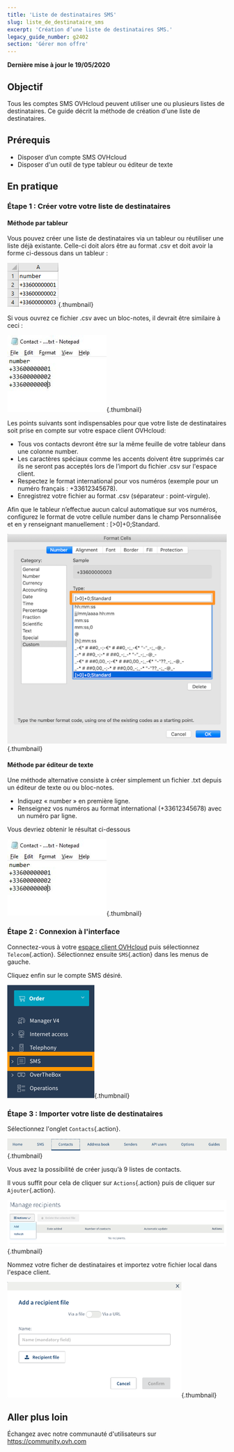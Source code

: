 ```yaml
---
title: 'Liste de destinataires SMS'
slug: liste_de_destinataire_sms
excerpt: 'Création d’une liste de destinataires SMS.'
legacy_guide_number: g2402
section: 'Gérer mon offre'
---
```


**Dernière mise à jour le 19/05/2020**

## Objectif

Tous les comptes SMS OVHcloud peuvent utiliser une ou plusieurs listes de destinataires. Ce guide décrit la méthode de création d'une liste de destinataires.

## Prérequis
- Disposer d’un compte SMS OVHcloud
- Disposer d'un outil de type tableur ou éditeur de texte

## En pratique

### Étape 1 : Créer votre votre liste de destinataires

#### Méthode par tableur

Vous pouvez créer une liste de destinataires via un tableur ou réutiliser une liste déjà existante. Celle-ci doit alors être au format .csv et doit avoir la forme ci-dessous dans un tableur :

![recipients](images/img_4831.jpg){.thumbnail}

Si vous ouvrez ce fichier .csv avec un bloc-notes, il devrait être similaire à ceci :

![recipients](images/sms-recipientlist-1.png){.thumbnail}

Les points suivants sont indispensables pour que votre liste de destinataires soit prise en compte sur votre espace client OVHcloud:

- Tous vos contacts devront être sur la même feuille de votre tableur dans une colonne number.
- Les caractères spéciaux comme les accents doivent être supprimés car ils ne seront pas acceptés lors de l’import du fichier .csv sur l'espace client.
- Respectez le format international pour vos numéros (exemple pour un numéro français : +33612345678).
- Enregistrez votre fichier au format .csv (séparateur : point-virgule).

Afin que le tableur n’effectue aucun calcul automatique sur vos numéros, configurez le format de votre cellule number dans le champ Personnalisée et en y renseignant manuellement : [>0]+0;Standard.

![recipients](images/sms-recipientlist-2.png){.thumbnail}


#### Méthode par éditeur de texte

Une méthode alternative consiste à créer simplement un fichier .txt depuis un éditeur de texte ou ou bloc-notes.

- Indiquez « number » en première ligne.
- Renseignez vos numéros au format international (+33612345678) avec un numéro par ligne.

Vous devriez obtenir le résultat ci-dessous

![recipients](images/sms-recipientlist-1.png){.thumbnail}


### Étape 2 : Connexion à l'interface

Connectez-vous à votre [espace client OVHcloud](https://www.ovh.com/auth/?action=gotomanager) puis sélectionnez `Telecom`{.action}. Sélectionnez ensuite `SMS`{.action} dans les menus de gauche.

Cliquez enfin sur le compte SMS désiré.

![recipients](images/sms-recipientlist-3.png){.thumbnail}


### Étape 3 : Importer votre liste de destinataires

Sélectionnez l'onglet `Contacts`{.action}.

![recipients](images/sms-recipientlist-4.png){.thumbnail}

Vous avez la possibilité de créer jusqu’à 9 listes de contacts.

Il vous suffit pour cela de cliquer sur `Actions`{.action} puis de cliquer sur `Ajouter`{.action}.

![recipients](images/sms-recipientlist-5.png){.thumbnail}

Nommez votre ficher de destinataires et importez votre fichier local dans l'espace client.

![recipients](images/sms-recipientlist-6.png){.thumbnail}

## Aller plus loin

Échangez avec notre communauté d'utilisateurs sur <https://community.ovh.com>
